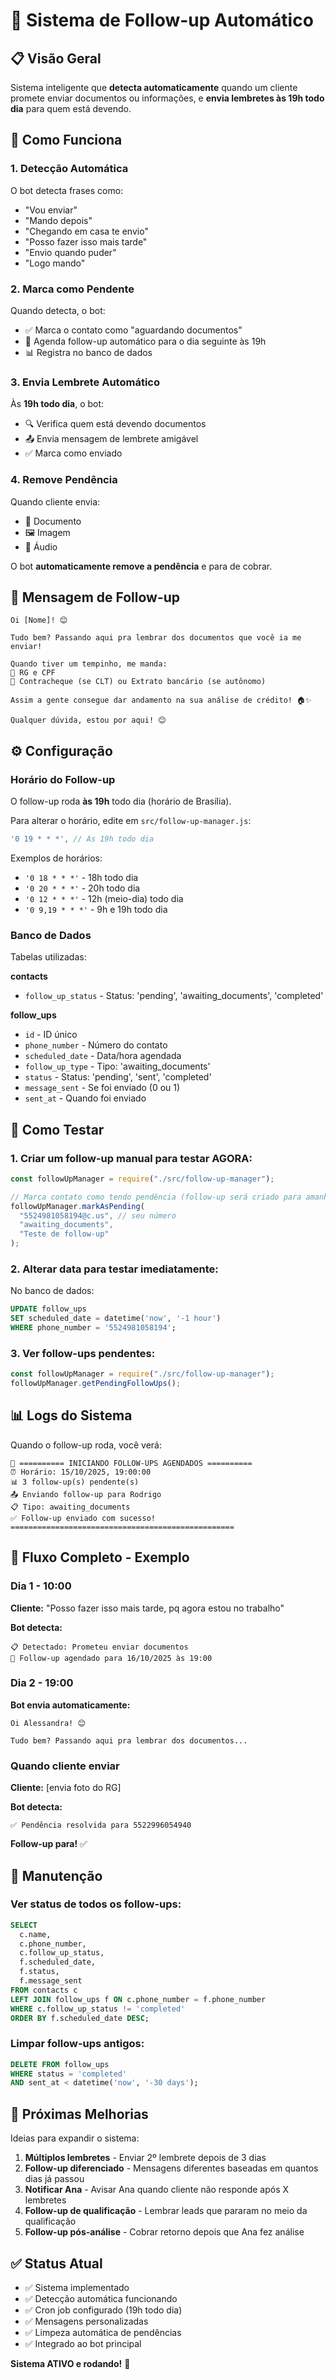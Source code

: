 # 🔔 Sistema de Follow-up Automático

## 📋 Visão Geral

Sistema inteligente que **detecta automaticamente** quando um cliente promete enviar documentos ou informações, e **envia lembretes às 19h todo dia** para quem está devendo.

## 🎯 Como Funciona

### 1. **Detecção Automática**

O bot detecta frases como:

- "Vou enviar"
- "Mando depois"
- "Chegando em casa te envio"
- "Posso fazer isso mais tarde"
- "Envio quando puder"
- "Logo mando"

### 2. **Marca como Pendente**

Quando detecta, o bot:

- ✅ Marca o contato como "aguardando documentos"
- 📅 Agenda follow-up automático para o dia seguinte às 19h
- 📊 Registra no banco de dados

### 3. **Envia Lembrete Automático**

Às **19h todo dia**, o bot:

- 🔍 Verifica quem está devendo documentos
- 📤 Envia mensagem de lembrete amigável
- ✅ Marca como enviado

### 4. **Remove Pendência**

Quando cliente envia:

- 📄 Documento
- 🖼️ Imagem
- 🎤 Áudio

O bot **automaticamente remove a pendência** e para de cobrar.

## 📱 Mensagem de Follow-up

```
Oi [Nome]! 😊

Tudo bem? Passando aqui pra lembrar dos documentos que você ia me enviar!

Quando tiver um tempinho, me manda:
📄 RG e CPF
📄 Contracheque (se CLT) ou Extrato bancário (se autônomo)

Assim a gente consegue dar andamento na sua análise de crédito! 🏠✨

Qualquer dúvida, estou por aqui! 😊
```

## ⚙️ Configuração

### Horário do Follow-up

O follow-up roda **às 19h** todo dia (horário de Brasília).

Para alterar o horário, edite em `src/follow-up-manager.js`:

```javascript
'0 19 * * *', // Às 19h todo dia
```

Exemplos de horários:

- `'0 18 * * *'` - 18h todo dia
- `'0 20 * * *'` - 20h todo dia
- `'0 12 * * *'` - 12h (meio-dia) todo dia
- `'0 9,19 * * *'` - 9h e 19h todo dia

### Banco de Dados

Tabelas utilizadas:

**contacts**

- `follow_up_status` - Status: 'pending', 'awaiting_documents', 'completed'

**follow_ups**

- `id` - ID único
- `phone_number` - Número do contato
- `scheduled_date` - Data/hora agendada
- `follow_up_type` - Tipo: 'awaiting_documents'
- `status` - Status: 'pending', 'sent', 'completed'
- `message_sent` - Se foi enviado (0 ou 1)
- `sent_at` - Quando foi enviado

## 🧪 Como Testar

### 1. Criar um follow-up manual para testar AGORA:

```javascript
const followUpManager = require("./src/follow-up-manager");

// Marca contato como tendo pendência (follow-up será criado para amanhã 19h)
followUpManager.markAsPending(
  "5524981058194@c.us", // seu número
  "awaiting_documents",
  "Teste de follow-up"
);
```

### 2. Alterar data para testar imediatamente:

No banco de dados:

```sql
UPDATE follow_ups
SET scheduled_date = datetime('now', '-1 hour')
WHERE phone_number = '5524981058194';
```

### 3. Ver follow-ups pendentes:

```javascript
const followUpManager = require("./src/follow-up-manager");
followUpManager.getPendingFollowUps();
```

## 📊 Logs do Sistema

Quando o follow-up roda, você verá:

```
🔔 ========== INICIANDO FOLLOW-UPS AGENDADOS ==========
⏰ Horário: 15/10/2025, 19:00:00
📊 3 follow-up(s) pendente(s)
📤 Enviando follow-up para Rodrigo
📋 Tipo: awaiting_documents
✅ Follow-up enviado com sucesso!
==================================================
```

## 🎯 Fluxo Completo - Exemplo

### Dia 1 - 10:00

**Cliente:** "Posso fazer isso mais tarde, pq agora estou no trabalho"

**Bot detecta:**

```
📋 Detectado: Prometeu enviar documentos
📅 Follow-up agendado para 16/10/2025 às 19:00
```

### Dia 2 - 19:00

**Bot envia automaticamente:**

```
Oi Alessandra! 😊

Tudo bem? Passando aqui pra lembrar dos documentos...
```

### Quando cliente enviar

**Cliente:** [envia foto do RG]

**Bot detecta:**

```
✅ Pendência resolvida para 5522996054940
```

**Follow-up para!** ✅

## 🔧 Manutenção

### Ver status de todos os follow-ups:

```sql
SELECT
  c.name,
  c.phone_number,
  c.follow_up_status,
  f.scheduled_date,
  f.status,
  f.message_sent
FROM contacts c
LEFT JOIN follow_ups f ON c.phone_number = f.phone_number
WHERE c.follow_up_status != 'completed'
ORDER BY f.scheduled_date DESC;
```

### Limpar follow-ups antigos:

```sql
DELETE FROM follow_ups
WHERE status = 'completed'
AND sent_at < datetime('now', '-30 days');
```

## 🚀 Próximas Melhorias

Ideias para expandir o sistema:

1. **Múltiplos lembretes** - Enviar 2º lembrete depois de 3 dias
2. **Follow-up diferenciado** - Mensagens diferentes baseadas em quantos dias já passou
3. **Notificar Ana** - Avisar Ana quando cliente não responde após X lembretes
4. **Follow-up de qualificação** - Lembrar leads que pararam no meio da qualificação
5. **Follow-up pós-análise** - Cobrar retorno depois que Ana fez análise

## ✅ Status Atual

- ✅ Sistema implementado
- ✅ Detecção automática funcionando
- ✅ Cron job configurado (19h todo dia)
- ✅ Mensagens personalizadas
- ✅ Limpeza automática de pendências
- ✅ Integrado ao bot principal

**Sistema ATIVO e rodando!** 🎉
